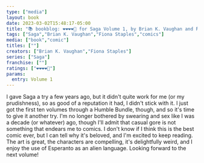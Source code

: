 ```yaml
---
type: ["media"]
layout: book
date: 2023-03-02T15:48:17-05:00
title: "📚 bookblog: ❤️❤️❤️❤️🖤 for Saga Volume 1, by Brian K. Vaughan and Fiona Staples"
tags: ["Saga","Brian K. Vaughan","Fiona Staples","comics"]
media: ["book","comic"]
titles: [""]
creators: ["Brian K. Vaughan","Fiona Staples"]
series: ["Saga"]
franchise: [""]
ratings: ["❤️❤️❤️❤️🖤"]
params:
  entry: Volume 1
---
```

I gave Saga a try a few years ago, but it didn't quite work for me (or my prudishness), so as good of a reputation it had, I didn't stick with it. I just got the first ten volumes through a Humble Bundle, though, and so it's time to give it another try. I'm no longer bothered by swearing and sex like I was a decade (or whatever) ago, though I'll admit that casual gore is not something that endears me to comics. I don't know if I think this is the best comic ever, but I can tell why it's beloved, and I'm excited to keep reading. The art is great, the characters are compelling, it's delightfully weird, and I enjoy the use of Esperanto as an alien language. Looking forward to the next volume!
